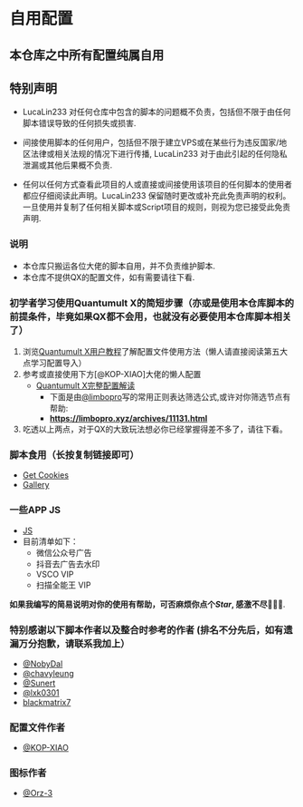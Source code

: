 # 自用配置
## 本仓库之中所有配置纯属自用
## 特别声明
- LucaLin233 对任何仓库中包含的脚本的问题概不负责，包括但不限于由任何脚本错误导致的任何损失或损害.

- 间接使用脚本的任何用户，包括但不限于建立VPS或在某些行为违反国家/地区法律或相关法规的情况下进行传播, LucaLin233 对于由此引起的任何隐私泄漏或其他后果概不负责.

- 任何以任何方式查看此项目的人或直接或间接使用该项目的任何脚本的使用者都应仔细阅读此声明。LucaLin233 保留随时更改或补充此免责声明的权利。一旦使用并复制了任何相关脚本或Script项目的规则，则视为您已接受此免责声明.

### 说明
- 本仓库只搬运各位大佬的脚本自用，并不负责维护脚本.
- 本仓库不提供QX的配置文件，如有需要请往下看.

### 初学者学习使用Quantumult X的简短步骤（亦或是使用本仓库脚本的前提条件，毕竟如果QX都不会用，也就没有必要使用本仓库脚本相关了）
1. 浏览[Quantumult X用户教程](https://www.notion.so/Quantumult-X-1d32ddc6e61c4892ad2ec5ea47f00917)了解配置文件使用方法（懒人请直接阅读第五大点学习配置导入）
2. 参考或直接使用下方[@KOP-XIAO]大佬的懒人配置
   - [Quantumult X完整配置解读](https://raw.githubusercontent.com/KOP-XIAO/QuantumultX/master/QuantumultX_Profiles.conf)
     - 下面是由[@limbopro](https://github.com/limbopro)写的常用正则表达筛选公式,或许对你筛选节点有帮助:
     - **https://limbopro.xyz/archives/11131.html**
3. 吃透以上两点，对于QX的大致玩法想必你已经掌握得差不多了，请往下看。

### 脚本食用（长按复制链接即可）
- [Get Cookies](https://raw.githubusercontent.com/LucaLin233/QuantumultX-Personal-Configuration/main/Personal_Cookies.conf)
- [Gallery](https://github.com/LucaLin233/QuantumultX-Personal-Configuration/blob/main/Personal_Gallery.json)

### 一些APP JS
- [JS](https://raw.githubusercontent.com/LucaLin233/QuantumultX-Personal-Configuration/main/Personal_App_JS.conf)
- 目前清单如下：
  - 微信公众号广告
  - 抖音去广告去水印
  - VSCO VIP
  - 扫描全能王 VIP

**如果我编写的简易说明对你的使用有帮助，可否麻烦你点个*Star*, 感激不尽:gift_heart::gift_heart::gift_heart:**.

### 特别感谢以下脚本作者以及整合时参考的作者 (排名不分先后，如有遗漏万分抱歉，请联系我加上）
- [@NobyDal](https://github.com/NobyDa)
- [@chavyleung](https://github.com/chavyleung)
- [@Sunert](https://github.com/Sunert)
- [@lxk0301](https://github.com/lxk0301)
- [blackmatrix7](https://github.com/blackmatrix7)
### 配置文件作者
- [@KOP-XIAO](https://github.com/KOP-XIAO)
### 图标作者
- [@Orz-3](https://github.com/Orz-3)
